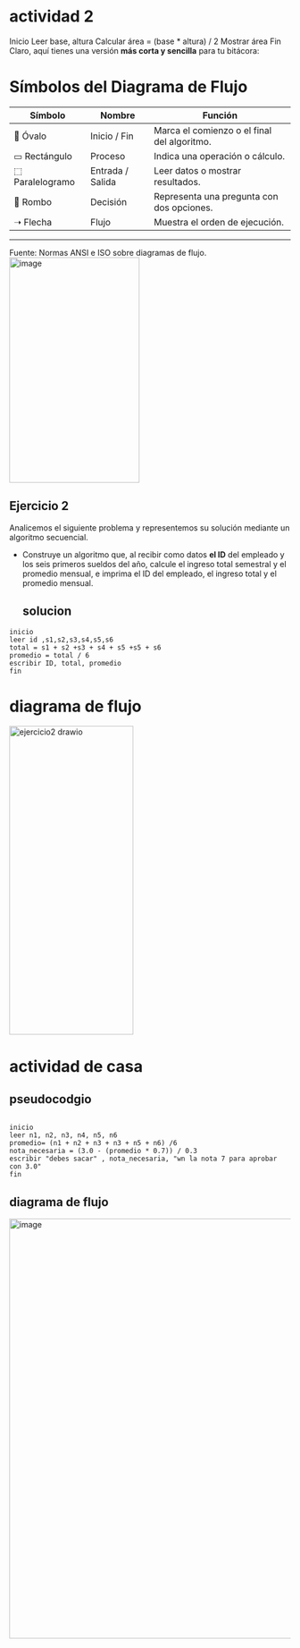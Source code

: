# actividad 2 
Inicio
Leer base, altura
Calcular área = (base * altura) / 2
Mostrar área
Fin
Claro, aquí tienes una versión **más corta y sencilla** para tu bitácora:



# Símbolos del Diagrama de Flujo

| Símbolo     | Nombre     | Función                                 |
| --------------- | ---------------- | ------------------------------------------- |
| 🔷 Óvalo        | Inicio / Fin     | Marca el comienzo o el final del algoritmo. |
| ▭ Rectángulo    | Proceso          | Indica una operación o cálculo.             |
| ⬚ Paralelogramo | Entrada / Salida | Leer datos o mostrar resultados.            |
| 🔺 Rombo        | Decisión         | Representa una pregunta con dos opciones.   |
| ➝ Flecha        | Flujo            | Muestra el orden de ejecución.              |

---

Fuente: Normas ANSI e ISO sobre diagramas de flujo.
<img width="233" height="403" alt="image" src="https://github.com/user-attachments/assets/2b40f1a2-a0d4-4f8a-af3e-b47637377d59" />

## Ejercicio 2

Analicemos el siguiente problema y representemos su solución mediante un algoritmo secuencial.

- Construye un algoritmo que, al recibir como datos **el ID** del empleado y los seis primeros sueldos del año, calcule el ingreso total semestral y el promedio mensual, e imprima el ID del empleado, el ingreso total y el promedio mensual.

  ## solucion
```
inicio 
leer id ,s1,s2,s3,s4,s5,s6
total = s1 + s2 +s3 + s4 + s5 +s5 + s6
promedio = total / 6
escribir ID, total, promedio
fin
```
# diagrama de flujo
<img width="222" height="552" alt="ejercicio2 drawio" src="https://github.com/user-attachments/assets/d08e76d5-3eee-4b7e-929c-0669e59c55aa" />

# actividad de casa 

## pseudocodgio 

```

inicio
leer n1, n2, n3, n4, n5, n6
promedio= (n1 + n2 + n3 + n3 + n5 + n6) /6
nota_necesaria = (3.0 - (promedio * 0.7)) / 0.3
escribir "debes sacar" , nota_necesaria, "wn la nota 7 para aprobar con 3.0"
fin

```

## diagrama de flujo 

<img width="934" height="751" alt="image" src="https://github.com/user-attachments/assets/2e3b9264-842f-4de8-b4fe-64262280b525" />

